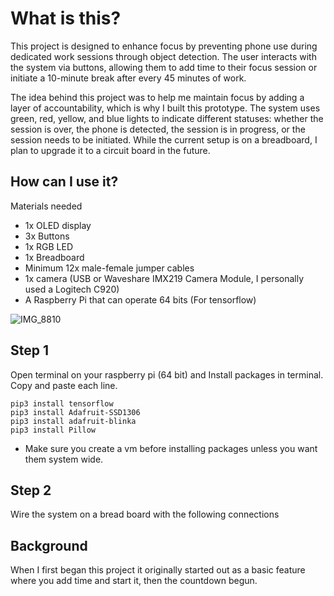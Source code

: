 # What is this?

This project is designed to enhance focus by preventing phone use during dedicated work sessions through object detection. The user interacts with the system via buttons, allowing them to add time to their focus session or initiate a 10-minute break after every 45 minutes of work.

The idea behind this project was to help me maintain focus by adding a layer of accountability, which is why I built this prototype. The system uses green, red, yellow, and blue lights to indicate different statuses: whether the session is over, the phone is detected, the session is in progress, or the session needs to be initiated. While the current setup is on a breadboard, I plan to upgrade it to a circuit board in the future.

## How can I use it?

Materials needed
- 1x OLED display
- 3x Buttons 
- 1x RGB LED 
- 1x Breadboard
- Minimum 12x male-female jumper cables
- 1x camera (USB or Waveshare IMX219 Camera Module, I personally used a Logitech C920)
- A Raspberry Pi that can operate 64 bits (For tensorflow)

![IMG_8810](https://github.com/user-attachments/assets/ea6aba26-966b-43eb-ac72-860d29def78d)


## Step 1

Open terminal on your raspberry pi (64 bit) and Install packages in terminal. Copy and paste each line. 

```
pip3 install tensorflow
pip3 install Adafruit-SSD1306
pip3 install adafruit-blinka
pip3 install Pillow
```
* Make sure you create a vm before installing packages unless you want them system wide.

## Step 2
Wire the system on a bread board with the following connections


## Background

When I first began this project it originally started out as a basic feature where you add time and start it, then the countdown begun. 


